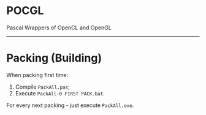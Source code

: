

# POCGL
Pascal Wrappers of OpenCL and OpenGL

---

# Packing (Building)

When packing first time:
1. Compile `PackAll.pas`;
2. Execute `PackAll-0 FIRST PACK.bat`.

For every next packing - just execute `PackAll.exe`.


